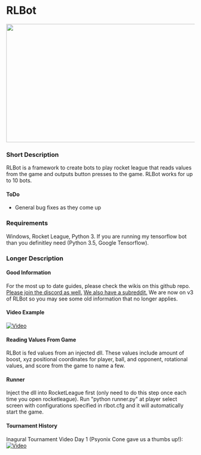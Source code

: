 # RLBot

<p align="center">
  <img width="1025" height="315" src="https://github.com/drssoccer55/RLBot/blob/master/images/RLBot.png">
</p>

### Short Description
RLBot is a framework to create bots to play rocket league that reads values from the game and outputs button presses to the game. RLBot works for up to 10 bots.

#### ToDo
- General bug fixes as they come up

### Requirements
Windows, Rocket League, Python 3. If you are running my tensorflow bot than you definitley need (Python 3.5, Google Tensorflow).

### Longer Description

#### Good Information
For the most up to date guides, please check the wikis on this github repo. [Please join the discord as well.](https://discord.gg/zbaAKPt) [We also have a subreddit.](https://www.reddit.com/r/RocketLeagueBots/) We are now on v3 of RLBot so you may see some old information that no longer applies.

#### Video Example
[![Video](https://github.com/drssoccer55/RLBot/blob/master/images/vid2thumb6.JPG)](https://youtu.be/aAXe21m0vWo)

#### Reading Values From Game
RLBot is fed values from an injected dll. These values include amount of boost, xyz positional coordinates for player, ball, and opponent, rotational values, and score from the game to name a few.

#### Runner
Inject the dll into RocketLeague first (only need to do this step once each time you open rocketleague). Run "python runner.py" at player select screen with configurations specified in rlbot.cfg and it will automatically start the game.

#### Tournament History
Inagural Tournament Video Day 1 (Psyonix Cone gave us a thumbs up!):
[![Video](https://github.com/drssoccer55/RLBot/blob/master/images/psyonixcone.jpg)](https://youtu.be/SKIw4f0ZBxE)